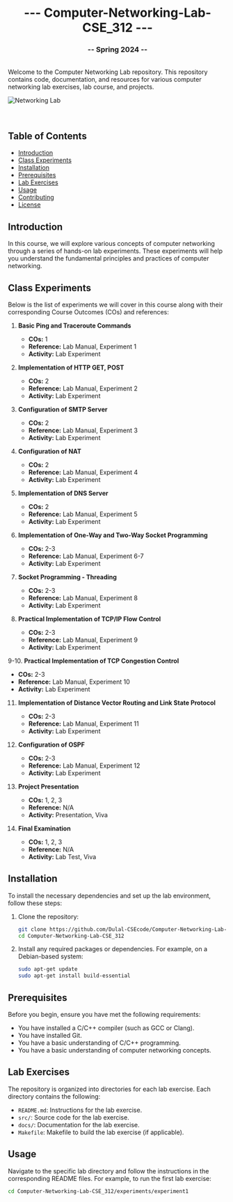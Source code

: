 <h1 align="center"> --- Computer-Networking-Lab-CSE_312 ---</h1>  
<h3 align="center">-- Spring 2024 --</h3>
<br />
Welcome to the Computer Networking Lab repository. This repository contains code, documentation, and resources for various computer networking lab exercises, lab course, and projects.
<br />

![Networking Lab](networkinglabbanner.png)

<br />

## Table of Contents

- [Introduction](#introduction)
- [Class Experiments](#class-experiments)
- [Installation](#installation)
- [Prerequisites](#prerequisites)
- [Lab Exercises](#lab-exercises)
- [Usage](#usage)
- [Contributing](#contributing)
- [License](#license)

## Introduction

In this course, we will explore various concepts of computer networking through a series of hands-on lab experiments. These experiments will help you understand the fundamental principles and practices of computer networking.

## Class Experiments

Below is the list of experiments we will cover in this course along with their corresponding Course Outcomes (COs) and references:

1. **Basic Ping and Traceroute Commands**
   - **COs:** 1
   - **Reference:** Lab Manual, Experiment 1
   - **Activity:** Lab Experiment

2. **Implementation of HTTP GET, POST**
   - **COs:** 2
   - **Reference:** Lab Manual, Experiment 2
   - **Activity:** Lab Experiment

3. **Configuration of SMTP Server**
   - **COs:** 2
   - **Reference:** Lab Manual, Experiment 3
   - **Activity:** Lab Experiment

4. **Configuration of NAT**
   - **COs:** 2
   - **Reference:** Lab Manual, Experiment 4
   - **Activity:** Lab Experiment

5. **Implementation of DNS Server**
   - **COs:** 2
   - **Reference:** Lab Manual, Experiment 5
   - **Activity:** Lab Experiment

6. **Implementation of One-Way and Two-Way Socket Programming**
   - **COs:** 2-3
   - **Reference:** Lab Manual, Experiment 6-7
   - **Activity:** Lab Experiment

7. **Socket Programming - Threading**
   - **COs:** 2-3
   - **Reference:** Lab Manual, Experiment 8
   - **Activity:** Lab Experiment

8. **Practical Implementation of TCP/IP Flow Control**
   - **COs:** 2-3
   - **Reference:** Lab Manual, Experiment 9
   - **Activity:** Lab Experiment

9-10. **Practical Implementation of TCP Congestion Control**
   - **COs:** 2-3
   - **Reference:** Lab Manual, Experiment 10
   - **Activity:** Lab Experiment

11. **Implementation of Distance Vector Routing and Link State Protocol**
    - **COs:** 2-3
    - **Reference:** Lab Manual, Experiment 11
    - **Activity:** Lab Experiment

12. **Configuration of OSPF**
    - **COs:** 2-3
    - **Reference:** Lab Manual, Experiment 12
    - **Activity:** Lab Experiment

13. **Project Presentation**
    - **COs:** 1, 2, 3
    - **Reference:** N/A
    - **Activity:** Presentation, Viva

14. **Final Examination**
    - **COs:** 1, 2, 3
    - **Reference:** N/A
    - **Activity:** Lab Test, Viva


## Installation

To install the necessary dependencies and set up the lab environment, follow these steps:

1. Clone the repository:

    ```bash
    git clone https://github.com/Dulal-CSEcode/Computer-Networking-Lab-CSE_312.git
    cd Computer-Networking-Lab-CSE_312
    ```

2. Install any required packages or dependencies. For example, on a Debian-based system:

    ```bash
    sudo apt-get update
    sudo apt-get install build-essential
    ```

## Prerequisites

Before you begin, ensure you have met the following requirements:

- You have installed a C/C++ compiler (such as GCC or Clang).
- You have installed Git.
- You have a basic understanding of C/C++ programming.
- You have a basic understanding of computer networking concepts.

## Lab Exercises

The repository is organized into directories for each lab exercise. Each directory contains the following:

- `README.md`: Instructions for the lab exercise.
- `src/`: Source code for the lab exercise.
- `docs/`: Documentation for the lab exercise.
- `Makefile`: Makefile to build the lab exercise (if applicable).

## Usage

Navigate to the specific lab directory and follow the instructions in the corresponding README files. For example, to run the first lab exercise:

```bash
cd Computer-Networking-Lab-CSE_312/experiments/experiment1

